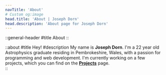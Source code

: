 ```yaml
---
navTitle: 'About'
# Custom og:image
head.title: 'About | Joseph Dorn'
head.description: 'About page for Joseph Dorn'
---
```


::general-header
#title
About
::

::about
#title
Hey!
#description
My name is **Joseph Dorn**. I'm a 22 year old Astrophysics graduate residing in Pembrokeshire, Wales, with a passion for programming and web development. I'm currently working on a few projects, which you can find on the [**Projects**](/projects) page.  
::

